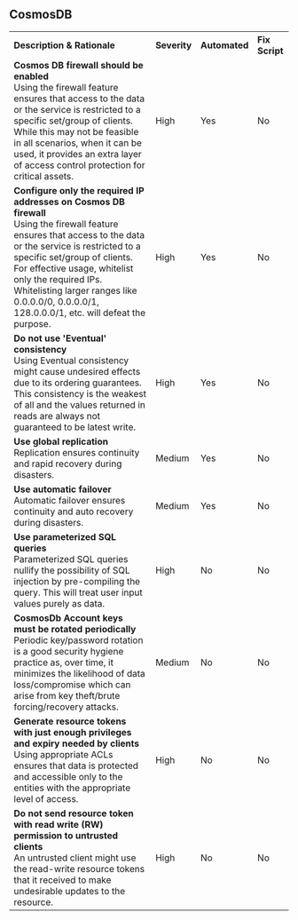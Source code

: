 ﻿<H2>CosmosDB</H2><table><tr><th align="left">Description & Rationale</th><th align="left">Severity</th><th align="left">Automated</th><th align="left">Fix Script</th></tr><tr><td><b>Cosmos DB firewall should be enabled</b><br/>Using the firewall feature ensures that access to the data or the service is restricted to a specific set/group of clients. While this may not be feasible in all scenarios, when it can be used, it provides an extra layer of access control protection for critical assets.</td><td>High</td><td>Yes</td><td>No</td></tr><tr><td><b>Configure only the required IP addresses on Cosmos DB firewall</b><br/>Using the firewall feature ensures that access to the data or the service is restricted to a specific set/group of clients. For effective usage, whitelist only the required IPs. Whitelisting larger ranges like 0.0.0.0/0, 0.0.0.0/1, 128.0.0.0/1, etc. will defeat the purpose.</td><td>High</td><td>Yes</td><td>No</td></tr><tr><td><b>Do not use 'Eventual' consistency</b><br/>Using Eventual consistency might cause undesired effects due to its ordering guarantees. This consistency is the weakest of all and the values returned in reads are always not guaranteed to be latest write.</td><td>High</td><td>Yes</td><td>No</td></tr><tr><td><b>Use global replication</b><br/>Replication ensures continuity and rapid recovery during disasters.</td><td>Medium</td><td>Yes</td><td>No</td></tr><tr><td><b>Use automatic failover</b><br/>Automatic failover ensures continuity and auto recovery during disasters.</td><td>Medium</td><td>Yes</td><td>No</td></tr><tr><td><b>Use parameterized SQL queries</b><br/>Parameterized SQL queries nullify the possibility of SQL injection by pre-compiling the query. This will treat user input values purely as data.</td><td>High</td><td>No</td><td>No</td></tr><tr><td><b>CosmosDb Account keys must be rotated periodically</b><br/>Periodic key/password rotation is a good security hygiene practice as, over time, it minimizes the likelihood of data loss/compromise which can arise from key theft/brute forcing/recovery attacks.</td><td>Medium</td><td>No</td><td>No</td></tr><tr><td><b>Generate resource tokens with just enough privileges and expiry needed by clients</b><br/>Using appropriate ACLs ensures that data is protected and accessible only to the entities with the appropriate level of access.</td><td>High</td><td>No</td><td>No</td></tr><tr><td><b>Do not send resource token with read write (RW) permission to untrusted clients</b><br/>An untrusted client might use the read-write resource tokens that it received to make undesirable updates to the resource.</td><td>High</td><td>No</td><td>No</td></tr></table>
